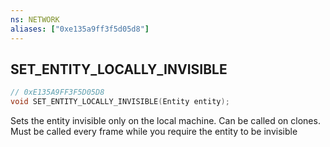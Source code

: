 ```yaml
---
ns: NETWORK
aliases: ["0xe135a9ff3f5d05d8"]
---
```

## SET_ENTITY_LOCALLY_INVISIBLE

```c
// 0xE135A9FF3F5D05D8
void SET_ENTITY_LOCALLY_INVISIBLE(Entity entity);
```

Sets the entity invisible only on the local machine. Can be called on clones. Must be called every frame while you require the entity to be invisible

